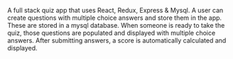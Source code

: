 A full stack quiz app that uses React, Redux, Express & Mysql. A user can create questions with multiple choice answers and store them in the app. These are stored in a mysql database. When someone is ready to take the quiz, those questions are populated and displayed with multiple choice answers. After submitting answers, a score is automatically calculated and displayed.
